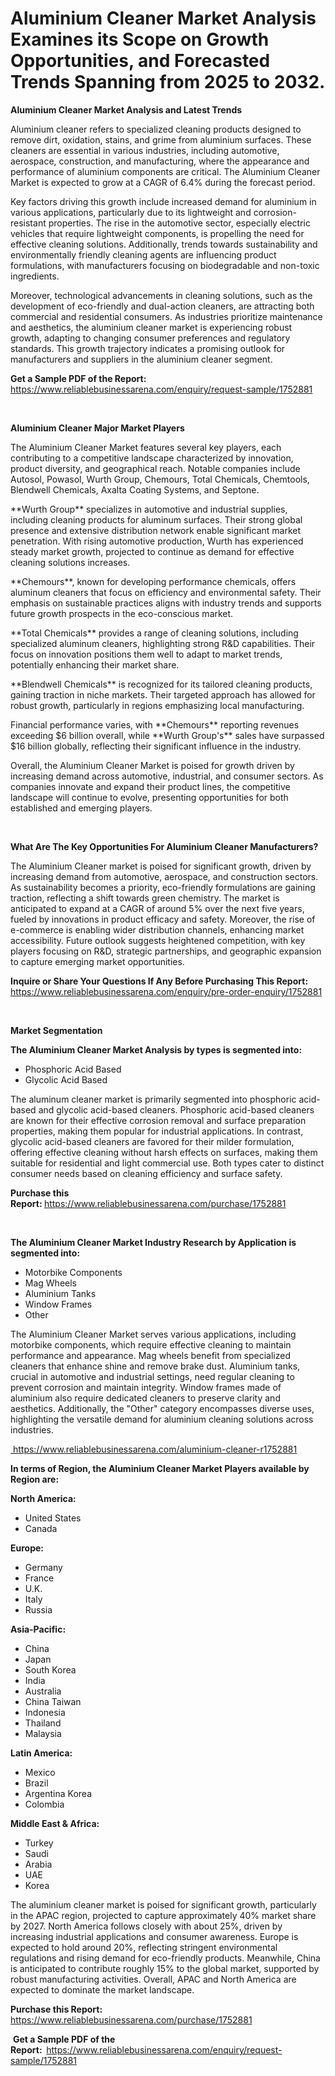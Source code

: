 <p><h1>Aluminium Cleaner Market Analysis Examines its Scope on Growth Opportunities, and Forecasted Trends Spanning from 2025 to 2032.</h1></p><p><strong>Aluminium Cleaner Market Analysis and Latest Trends</strong></p>
<p><p>Aluminium cleaner refers to specialized cleaning products designed to remove dirt, oxidation, stains, and grime from aluminium surfaces. These cleaners are essential in various industries, including automotive, aerospace, construction, and manufacturing, where the appearance and performance of aluminium components are critical. The Aluminium Cleaner Market is expected to grow at a CAGR of 6.4% during the forecast period. </p><p>Key factors driving this growth include increased demand for aluminium in various applications, particularly due to its lightweight and corrosion-resistant properties. The rise in the automotive sector, especially electric vehicles that require lightweight components, is propelling the need for effective cleaning solutions. Additionally, trends towards sustainability and environmentally friendly cleaning agents are influencing product formulations, with manufacturers focusing on biodegradable and non-toxic ingredients.</p><p>Moreover, technological advancements in cleaning solutions, such as the development of eco-friendly and dual-action cleaners, are attracting both commercial and residential consumers. As industries prioritize maintenance and aesthetics, the aluminium cleaner market is experiencing robust growth, adapting to changing consumer preferences and regulatory standards. This growth trajectory indicates a promising outlook for manufacturers and suppliers in the aluminium cleaner segment.</p></p>
<p><strong>Get a Sample PDF of the Report:&nbsp;</strong> <a href="https://www.reliablebusinessarena.com/enquiry/request-sample/1752881?utm_campaign=3190&utm_medium=2&utm_source=Github&utm_content=ia&utm_term=17042025&utm_id=aluminium-cleaner">https://www.reliablebusinessarena.com/enquiry/request-sample/1752881</a></p>
<p>&nbsp;</p>
<p><strong>Aluminium Cleaner Major Market Players</strong></p>
<p><p>The Aluminium Cleaner Market features several key players, each contributing to a competitive landscape characterized by innovation, product diversity, and geographical reach. Notable companies include Autosol, Powasol, Wurth Group, Chemours, Total Chemicals, Chemtools, Blendwell Chemicals, Axalta Coating Systems, and Septone.</p><p>**Wurth Group** specializes in automotive and industrial supplies, including cleaning products for aluminum surfaces. Their strong global presence and extensive distribution network enable significant market penetration. With rising automotive production, Wurth has experienced steady market growth, projected to continue as demand for effective cleaning solutions increases.</p><p>**Chemours**, known for developing performance chemicals, offers aluminum cleaners that focus on efficiency and environmental safety. Their emphasis on sustainable practices aligns with industry trends and supports future growth prospects in the eco-conscious market.</p><p>**Total Chemicals** provides a range of cleaning solutions, including specialized aluminum cleaners, highlighting strong R&D capabilities. Their focus on innovation positions them well to adapt to market trends, potentially enhancing their market share.</p><p>**Blendwell Chemicals** is recognized for its tailored cleaning products, gaining traction in niche markets. Their targeted approach has allowed for robust growth, particularly in regions emphasizing local manufacturing.</p><p>Financial performance varies, with **Chemours** reporting revenues exceeding $6 billion overall, while **Wurth Group's** sales have surpassed $16 billion globally, reflecting their significant influence in the industry.</p><p>Overall, the Aluminium Cleaner Market is poised for growth driven by increasing demand across automotive, industrial, and consumer sectors. As companies innovate and expand their product lines, the competitive landscape will continue to evolve, presenting opportunities for both established and emerging players.</p></p>
<p>&nbsp;</p>
<p><strong>What Are The Key Opportunities For Aluminium Cleaner Manufacturers?</strong></p>
<p><p>The Aluminium Cleaner market is poised for significant growth, driven by increasing demand from automotive, aerospace, and construction sectors. As sustainability becomes a priority, eco-friendly formulations are gaining traction, reflecting a shift towards green chemistry. The market is anticipated to expand at a CAGR of around 5% over the next five years, fueled by innovations in product efficacy and safety. Moreover, the rise of e-commerce is enabling wider distribution channels, enhancing market accessibility. Future outlook suggests heightened competition, with key players focusing on R&D, strategic partnerships, and geographic expansion to capture emerging market opportunities.</p></p>
<p><strong>Inquire or Share Your Questions If Any Before Purchasing This Report:</strong> <a href="https://www.reliablebusinessarena.com/enquiry/pre-order-enquiry/1752881?utm_campaign=3190&utm_medium=2&utm_source=Github&utm_content=ia&utm_term=17042025&utm_id=aluminium-cleaner">https://www.reliablebusinessarena.com/enquiry/pre-order-enquiry/1752881</a></p>
<p>&nbsp;</p>
<p><strong>Market Segmentation</strong></p>
<p><strong>The Aluminium Cleaner Market Analysis by types is segmented into:</strong></p>
<p><ul><li>Phosphoric Acid Based</li><li>Glycolic Acid Based</li></ul></p>
<p><p>The aluminum cleaner market is primarily segmented into phosphoric acid-based and glycolic acid-based cleaners. Phosphoric acid-based cleaners are known for their effective corrosion removal and surface preparation properties, making them popular for industrial applications. In contrast, glycolic acid-based cleaners are favored for their milder formulation, offering effective cleaning without harsh effects on surfaces, making them suitable for residential and light commercial use. Both types cater to distinct consumer needs based on cleaning efficiency and surface safety.</p></p>
<p><strong>Purchase this Report:&nbsp;</strong><a href="https://www.reliablebusinessarena.com/purchase/1752881?utm_campaign=3190&utm_medium=2&utm_source=Github&utm_content=ia&utm_term=17042025&utm_id=aluminium-cleaner">https://www.reliablebusinessarena.com/purchase/1752881</a></p>
<p>&nbsp;</p>
<p><strong>The Aluminium Cleaner Market Industry Research by Application is segmented into:</strong></p>
<p><ul><li>Motorbike Components</li><li>Mag Wheels</li><li>Aluminium Tanks</li><li>Window Frames</li><li>Other</li></ul></p>
<p><p>The Aluminium Cleaner Market serves various applications, including motorbike components, which require effective cleaning to maintain performance and appearance. Mag wheels benefit from specialized cleaners that enhance shine and remove brake dust. Aluminium tanks, crucial in automotive and industrial settings, need regular cleaning to prevent corrosion and maintain integrity. Window frames made of aluminium also require dedicated cleaners to preserve clarity and aesthetics. Additionally, the "Other" category encompasses diverse uses, highlighting the versatile demand for aluminium cleaning solutions across industries.</p></p>
<p><a href="https://www.reliablebusinessarena.com/aluminium-cleaner-r1752881?utm_campaign=3190&utm_medium=2&utm_source=Github&utm_content=ia&utm_term=17042025&utm_id=aluminium-cleaner">&nbsp;https://www.reliablebusinessarena.com/aluminium-cleaner-r1752881</a></p>
<p><strong>In terms of Region, the Aluminium Cleaner Market Players available by Region are:</strong></p>
<p>
    <p> <strong> North America: </strong>
        <ul>
            <li>United States</li>
            <li>Canada</li>
        </ul>
        </p> 
    <p> <strong> Europe: </strong>
        <ul>
            <li>Germany</li>
            <li>France</li>
            <li>U.K.</li>
            <li>Italy</li>
            <li>Russia</li>
        </ul>
        </p> 
    <p> <strong> Asia-Pacific: </strong>
        <ul>
            <li>China</li>
            <li>Japan</li>
            <li>South Korea</li>
            <li>India</li>
            <li>Australia</li>
            <li>China Taiwan</li>
            <li>Indonesia</li>
            <li>Thailand</li>
            <li>Malaysia</li>
        </ul>
        </p> 
    <p> <strong> Latin America: </strong>
        <ul>
            <li>Mexico</li>
            <li>Brazil</li>
            <li>Argentina Korea</li>
            <li>Colombia</li>
        </ul>
        </p> 
    <p> <strong> Middle East & Africa: </strong>
        <ul>
            <li>Turkey</li>
            <li>Saudi</li>
            <li>Arabia</li>
            <li>UAE</li>
            <li>Korea</li>
        </ul>
    </p>
    </p>
<p><p>The aluminium cleaner market is poised for significant growth, particularly in the APAC region, projected to capture approximately 40% market share by 2027. North America follows closely with about 25%, driven by increasing industrial applications and consumer awareness. Europe is expected to hold around 20%, reflecting stringent environmental regulations and rising demand for eco-friendly products. Meanwhile, China is anticipated to contribute roughly 15% to the global market, supported by robust manufacturing activities. Overall, APAC and North America are expected to dominate the market landscape.</p></p>
<p><strong>Purchase this Report: </strong><a href="https://www.reliablebusinessarena.com/purchase/1752881?utm_campaign=3190&utm_medium=2&utm_source=Github&utm_content=ia&utm_term=17042025&utm_id=aluminium-cleaner">https://www.reliablebusinessarena.com/purchase/1752881</a></p>
<p>&nbsp;<strong>Get a Sample PDF of the Report:&nbsp;&nbsp;</strong><a href="https://www.reliablebusinessarena.com/enquiry/request-sample/1752881?utm_campaign=3190&utm_medium=2&utm_source=Github&utm_content=ia&utm_term=17042025&utm_id=aluminium-cleaner">https://www.reliablebusinessarena.com/enquiry/request-sample/1752881</a></p>
<p><strong></strong></p>
<p><p></p><p></p><p></p></p>
